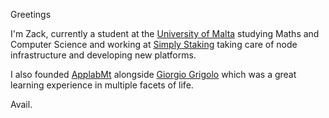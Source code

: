 Greetings

I'm Zack, currently a student at the [University of Malta](https://www.um.edu.mt/) studying Maths and Computer Science and working at [Simply Staking](https://simplystaking.com/) taking care of node infrastructure and developing new platforms.

I also founded [ApplabMt](https://applab.com.mt/) alongside [Giorgio Grigolo](https://github.com/girogio) which was a great learning experience in multiple facets of life.

Avail.



